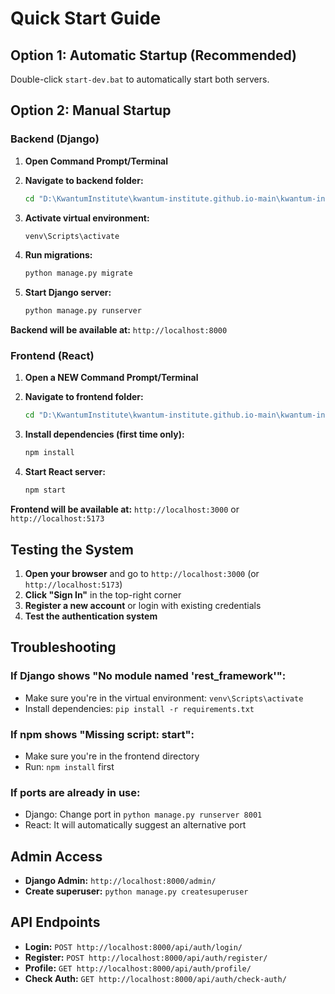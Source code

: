# Quick Start Guide

## Option 1: Automatic Startup (Recommended)

Double-click `start-dev.bat` to automatically start both servers.

## Option 2: Manual Startup

### Backend (Django)

1. **Open Command Prompt/Terminal**
2. **Navigate to backend folder:**
   ```bash
   cd "D:\KwantumInstitute\kwantum-institute.github.io-main\kwantum-institute.github.io-main\backend"
   ```

3. **Activate virtual environment:**
   ```bash
   venv\Scripts\activate
   ```

4. **Run migrations:**
   ```bash
   python manage.py migrate
   ```

5. **Start Django server:**
   ```bash
   python manage.py runserver
   ```

**Backend will be available at:** `http://localhost:8000`

### Frontend (React)

1. **Open a NEW Command Prompt/Terminal**
2. **Navigate to frontend folder:**
   ```bash
   cd "D:\KwantumInstitute\kwantum-institute.github.io-main\kwantum-institute.github.io-main\frontend"
   ```

3. **Install dependencies (first time only):**
   ```bash
   npm install
   ```

4. **Start React server:**
   ```bash
   npm start
   ```

**Frontend will be available at:** `http://localhost:3000` or `http://localhost:5173`

## Testing the System

1. **Open your browser** and go to `http://localhost:3000` (or `http://localhost:5173`)
2. **Click "Sign In"** in the top-right corner
3. **Register a new account** or login with existing credentials
4. **Test the authentication system**

## Troubleshooting

### If Django shows "No module named 'rest_framework'":
- Make sure you're in the virtual environment: `venv\Scripts\activate`
- Install dependencies: `pip install -r requirements.txt`

### If npm shows "Missing script: start":
- Make sure you're in the frontend directory
- Run: `npm install` first

### If ports are already in use:
- Django: Change port in `python manage.py runserver 8001`
- React: It will automatically suggest an alternative port

## Admin Access

- **Django Admin:** `http://localhost:8000/admin/`
- **Create superuser:** `python manage.py createsuperuser`

## API Endpoints

- **Login:** `POST http://localhost:8000/api/auth/login/`
- **Register:** `POST http://localhost:8000/api/auth/register/`
- **Profile:** `GET http://localhost:8000/api/auth/profile/`
- **Check Auth:** `GET http://localhost:8000/api/auth/check-auth/` 